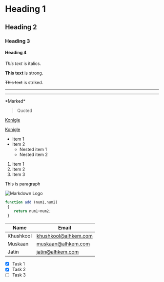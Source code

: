 <!-- Markdown is a light weight markup language, which is widely used by the web developers. 
     Markdown files usually have an extension as ".md". 
     This language is used for various purposes like preparing blog posts/forums. But it is mainly popular to write the README.md files on Github and generate meaningful commits. -->

<!-- LETS BEGIN -->


<!--This is a comment-->

<!-- Headings -->
# Heading 1 
## Heading 2 
### Heading 3
#### Heading 4

<!--Italics-->
*This text* is italics. 

<!--Strong/Bold -->
**This text** is strong.

<!--Strikethrough-->
~~This text~~ is striked. 

<!--Horizontal Rule-->
___
---

<!--Show Marks-->
\*Marked\*

<!--Blockquote-->
>Quoted

<!--Link-->
[Konigle](https://www.konigle.com)

<!--Hover-->
[Konigle](https://www.konigle.com "Welcome to Konigle")

<!--UL-->
* Item 1
* Item 2
  * Nested item 1
  * Nested item 2

<!--OL-->
1. Item 1
1. Item 2
1. Item 3

<!--Inline Code Block-->
<p> This is paragraph </p>

<!--Image-->
![Markdown Logo](https://markdown-here.com/img/icon256.png)

<!--   GITHUB MARKDOWN -->

<!--Code Blocks-->
```javascript 
function add (num1,num2)
 {
 	return num1+num2;
 }
 ```

 <!--Tables-->

 |  Name    |  Email              |
 |--------- | --------------------|
 |Khushkool | khushkool@alhkem.com|
 | Muskaan  | muskaan@alhkem.com  |
 | Jatin    | jatin@alhkem.com    |

 <!--Task lists -->

 * [x] Task 1
 * [x] Task 2
 * [ ] Task 3